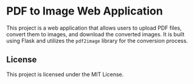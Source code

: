 # PDF to Image Web Application

This project is a web application that allows users to upload PDF files, convert them to images, and download the converted images. It is built using Flask and utilizes the `pdf2image` library for the conversion process.

## License

This project is licensed under the MIT License.
